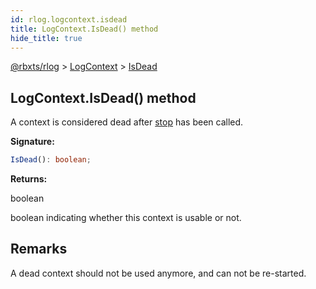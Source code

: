 ```yaml
---
id: rlog.logcontext.isdead
title: LogContext.IsDead() method
hide_title: true
---
```


[@rbxts/rlog](./rlog.md) &gt; [LogContext](./rlog.logcontext.md) &gt; [IsDead](./rlog.logcontext.isdead.md)

## LogContext.IsDead() method

A context is considered dead after [stop](./rlog.logcontext.stop.md) has been called.

**Signature:**

```typescript
IsDead(): boolean;
```
**Returns:**

boolean

boolean indicating whether this context is usable or not.

## Remarks

A dead context should not be used anymore, and can not be re-started.
